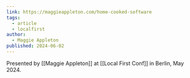 ```yaml
---
link: https://maggieappleton.com/home-cooked-software
tags:
  - article
  - localfirst
author:
  - Maggie Appleton
published: 2024-06-02
---
```

Presented by [[Maggie Appleton]] at [[Local First Conf]] in Berlin, May 2024.



